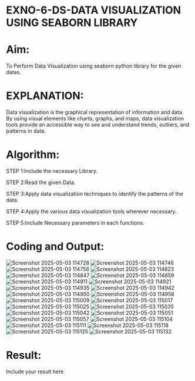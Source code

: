 # EXNO-6-DS-DATA VISUALIZATION USING SEABORN LIBRARY

# Aim:
  To Perform Data Visualization using seaborn python library for the given datas.

# EXPLANATION:
Data visualization is the graphical representation of information and data. By using visual elements like charts, graphs, and maps, data visualization tools provide an accessible way to see and understand trends, outliers, and patterns in data.

# Algorithm:
STEP 1:Include the necessary Library.

STEP 2:Read the given Data.

STEP 3:Apply data visualization techniques to identify the patterns of the data.

STEP 4:Apply the various data visualization tools wherever necessary.

STEP 5:Include Necessary parameters in each functions.

# Coding and Output:
 ![Screenshot 2025-05-03 114728](https://github.com/user-attachments/assets/b2bcdccc-491f-47df-9e3f-07b6f5576062)
![Screenshot 2025-05-03 114746](https://github.com/user-attachments/assets/b0d16a3b-5449-4867-9289-3c47c1b10e31)
![Screenshot 2025-05-03 114758](https://github.com/user-attachments/assets/256c1070-dd46-4387-8c0b-aed26fcdebfd)
![Screenshot 2025-05-03 114823](https://github.com/user-attachments/assets/72ac0297-6d98-4216-9c40-7026d4cf1801)
![Screenshot 2025-05-03 114847](https://github.com/user-attachments/assets/6b0b0dac-c5c2-432a-9685-639ed58821c1)
![Screenshot 2025-05-03 114859](https://github.com/user-attachments/assets/afd08c40-c38a-4fdf-9b62-795c170ed87f)
![Screenshot 2025-05-03 114911](https://github.com/user-attachments/assets/ea2d2351-7733-4a7d-8916-6dd9c0b8e21d)
![Screenshot 2025-05-03 114921](https://github.com/user-attachments/assets/4cfe0125-47e1-4400-a37b-7e8efb096fa2)
![Screenshot 2025-05-03 114935](https://github.com/user-attachments/assets/28e47af6-471b-47ae-a170-27cf6011e562)
![Screenshot 2025-05-03 114942](https://github.com/user-attachments/assets/fe628a71-1101-4e3c-b607-32c230501eda)
![Screenshot 2025-05-03 114950](https://github.com/user-attachments/assets/f51604b7-d0a2-486c-86ad-941a79db9549)
![Screenshot 2025-05-03 114958](https://github.com/user-attachments/assets/c00104e6-abc7-479b-9286-f34aeb31726b)
![Screenshot 2025-05-03 115009](https://github.com/user-attachments/assets/f46a5d87-3978-4b0f-b09f-2d30672b6521)
![Screenshot 2025-05-03 115017](https://github.com/user-attachments/assets/07400e4e-cf7e-48b9-81ae-7103cb2a8f53)
![Screenshot 2025-05-03 115025](https://github.com/user-attachments/assets/cb03f922-e94c-47ca-9a22-4b4ac080a868)
![Screenshot 2025-05-03 115035](https://github.com/user-attachments/assets/60480ba2-63e9-48ad-b89f-c7914919edff)
![Screenshot 2025-05-03 115042](https://github.com/user-attachments/assets/bc211df2-870e-4f5e-9f56-77f46a504c7a)
![Screenshot 2025-05-03 115051](https://github.com/user-attachments/assets/086fc8cf-35be-4ea8-aa06-1ece469ea42b)
![Screenshot 2025-05-03 115057](https://github.com/user-attachments/assets/cfc3e34c-9097-4f33-b77a-d4e08eb11a9d)
![Screenshot 2025-05-03 115104](https://github.com/user-attachments/assets/ec3ea589-eb0b-4210-986c-42b21ac0b99e)
![Screenshot 2025-05-03 115111](https://github.com/user-attachments/assets/8dd61a68-4663-4a27-8656-860632947e4e)
![Screenshot 2025-05-03 115118](https://github.com/user-attachments/assets/71fc5dd6-a11c-41c7-8961-60a738977971)
![Screenshot 2025-05-03 115125](https://github.com/user-attachments/assets/c4c77969-8c8b-4390-affa-91f5c3cc6c78)
![Screenshot 2025-05-03 115132](https://github.com/user-attachments/assets/82fe5a5c-5536-4e47-a526-418c77c056c0)


# Result:
 Include your result here
